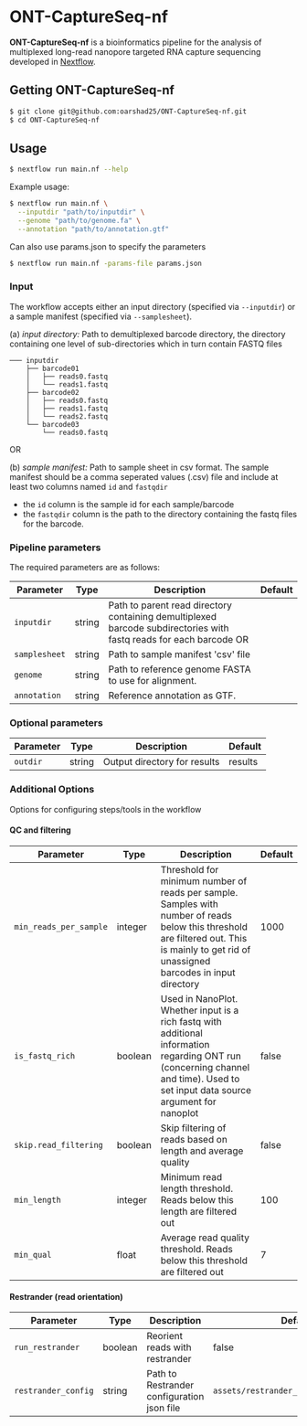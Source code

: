 # ONT-CaptureSeq-nf

**ONT-CaptureSeq-nf** is a bioinformatics pipeline for the analysis of
multiplexed long-read nanopore targeted RNA capture sequencing developed in [Nextflow](https://www.nextflow.io/).

## Getting ONT-CaptureSeq-nf
```bash
$ git clone git@github.com:oarshad25/ONT-CaptureSeq-nf.git
$ cd ONT-CaptureSeq-nf
```
## Usage

```bash
$ nextflow run main.nf --help
```

Example usage:

```bash
$ nextflow run main.nf \
  --inputdir "path/to/inputdir" \
  --genome "path/to/genome.fa" \
  --annotation "path/to/annotation.gtf"
```

Can also use params.json to specify the parameters

```bash
$ nextflow run main.nf -params-file params.json
```

### Input

The workflow accepts either an input directory (specified via `--inputdir`)
or a sample manifest (specified via `--samplesheet`).

(a) *input directory:* Path to demultiplexed barcode directory, the directory
containing one level of sub-directories which in turn contain FASTQ files

```
─── inputdir
    ├── barcode01
    │   ├── reads0.fastq
    │   └── reads1.fastq
    ├── barcode02
    │   ├── reads0.fastq
    │   ├── reads1.fastq
    │   └── reads2.fastq
    └── barcode03
        └── reads0.fastq
```

OR

(b) *sample manifest:* Path to sample sheet in csv format. The sample manifest should be a comma seperated values (.csv)
file and include at least two columns named `id` and `fastqdir`

- the `id` column is the sample id for each sample/barcode
- the `fastqdir` column is the path to the directory containing the fastq files for the barcode.


### Pipeline parameters

The required parameters are as follows:

| Parameter     | Type   | Description                                                                                                        | Default |
| ------------- | ------ | ------------------------------------------------------------------------------------------------------------------ | ------- |
| `inputdir`    | string | Path to parent read directory containing demultiplexed barcode subdirectories with fastq reads for each barcode OR |
| `samplesheet` | string | Path to sample manifest 'csv' file                                                                                 |
| `genome`      | string | Path to reference genome FASTA to use for alignment.                                                               |
| `annotation`  | string | Reference annotation as GTF.                                                                                       |

### Optional parameters

| Parameter | Type   | Description                  | Default |
| --------- | ------ | ---------------------------- | ------- |
| `outdir`  | string | Output directory for results | results |


### Additional Options

Options for configuring steps/tools in the workflow

#### QC and filtering

| Parameter              | Type    | Description                                                                                                                                                                               | Default |
| ---------------------- | ------- | ----------------------------------------------------------------------------------------------------------------------------------------------------------------------------------------- | ------- |
| `min_reads_per_sample` | integer | Threshold for minimum number of reads per sample. Samples with number of reads below this threshold are filtered out. This is mainly to get rid of unassigned barcodes in input directory | 1000    |
| `is_fastq_rich`        | boolean | Used in NanoPlot. Whether input is a rich fastq with additional information regarding ONT run (concerning channel and time). Used to set input data source argument for nanoplot          | false   |
| `skip.read_filtering`  | boolean | Skip filtering of reads based on length and average quality                                                                                                                               | false   |
| `min_length`           | integer | Minimum read length threshold. Reads below this length are filtered out                                                                                                                   | 100     |
| `min_qual`             | float   | Average read quality threshold. Reads below this threshold are filtered out                                                                                                               | 7       |

#### Restrander (read orientation)

| Parameter           | Type    | Description                                | Default                                |
| ------------------- | ------- | ------------------------------------------ | -------------------------------------- |
| `run_restrander`    | boolean | Reorient reads with restrander             | false                                  |
| `restrander_config` | string  | Path to Restrander configuration json file | `assets/restrander_config/PCB109.json` |

